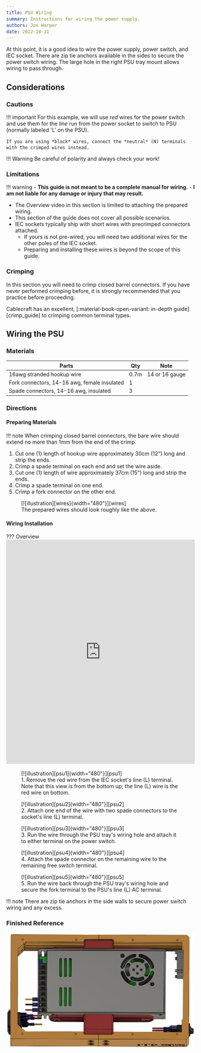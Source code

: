 ```yaml
---
title: PSU Wiring
summary: Instructions for wiring the power supply.
authors: Jon Harper
date: 2022-10-31
---
```


At this point, it is a good idea to wire the power supply, power switch, and IEC socket. There are zip tie anchors available in the sides to secure the power switch wiring. The large hole in the right PSU tray mount allows wiring to pass through.

## Considerations

### Cautions

!!! important
    For this example, we will use *red* wires for the power switch and use them for the *line* run from the power socket to switch to PSU (normally labeled 'L' on the PSU).
    
    If you are using *black* wires, connect the *neutral* (N) terminals with the crimped wires instead.

!!! Warning
    Be careful of polarity and always check your work!

### Limitations

!!! warning 
    - **This guide is not meant to be a complete manual for wiring.**
    - **I am not liable for any damage or injury that may result.**

- The Overview video in this section is limited to attaching the prepared wiring.
- This section of the guide does not cover all possible scenarios.
- IEC sockets typically ship with short wires with precrimped connectors attached.
    - If yours is not pre-wired, you will need two additional wires for the other poles of the IEC socket.
    - Preparing and installing these wires is beyond the scope of this guide.

### Crimping

In this section you will need to crimp closed barrel connectors. If you have never performed crimping before, it is strongly recommended that you practice before proceeding.

Cablecraft has an excellent, [:material-book-open-variant: in-depth guide][crimp_guide] to crimping common terminal types.


## Wiring the PSU

### Materials

| Parts                                         | Qty  | Note                                |
|-----------------------------------------------|------|-------------------------------------|
| 16awg stranded hookup wire                    | 0.7m | 14 or 16 gauge                      |
| Fork connectors, 14-16 awg, female insulated  | 1    |                                     |
| Spade connectors, 14-16 awg, insulated        | 3    |                                     |



### Directions

#### Preparing Materials

!!! note
    When crimping closed barrel connectors, the bare wire should extend no more than 1mm from the end of the crimp.

1. Cut one (1) length of hookup wire approximately 30cm (12") long and strip the ends.
2. Crimp a spade terminal on each end and set the wire aside.
3. Cut one (1) length of wire approximately 37cm (15") long and strip the ends.
4. Crimp a spade terminal on one end.
5. Crimp a fork connector on the other end.

<figure markdown>
  [![illustration][wires]{width="480"}][wires]
  <figcaption>The prepared wires should look roughly like the above.</figcaption>
</figure>

####  Wiring Installation

??? Overview
    <iframe src="https://jon-harper.github.io/OmniBox/video/0.9.9/psu_wiring.mp4" frameborder="0" width="100%" height="600px" allowfullscreen></iframe>

<figure markdown>
  [![illustration][psu1]{width="480"}][psu1]
  <figcaption>1. Remove the red wire from the IEC socket's line (L) terminal. Note that this view is from the bottom up; the line (L) wire is the red wire on bottom.</figcaption>
</figure>

<figure markdown>
  [![illustration][psu2]{width="480"}][psu2]
  <figcaption>2. Attach one end of the wire with two spade connectors to the socket's line (L) terminal.</figcaption>
</figure>

<figure markdown>
  [![illustration][psu3]{width="480"}][psu3]
  <figcaption>3. Run the wire through the PSU tray's wiring hole and attach it to either terminal on the power switch.</figcaption>
</figure>

<figure markdown>
  [![illustration][psu4]{width="480"}][psu4]
  <figcaption>4. Attach the spade connector on the remaining wire to the remaining free switch terminal.</figcaption>
</figure>

<figure markdown>
  [![illustration][psu5]{width="480"}][psu5]
  <figcaption>5. Run the wire back through the PSU tray's wiring hole and secure the fork terminal to the PSU's line (L) AC terminal.</figcaption>
</figure>

!!! note
    There are zip tie anchors in the side walls to secure power switch wiring and any excess.

### Finished Reference

![finished illustration][psu_final]

[checklist]: ../printing.md#printed-component-checklist "Print Checklist"

[intro]:   ../img/assembly/core/base/base_final.png

[psu1]: ../img/assembly/core/psu/wire1.png
[psu2]: ../img/assembly/core/psu/wire2.png
[psu3]: ../img/assembly/core/psu/wire3.png
[psu4]: ../img/assembly/core/psu/wire4.png
[psu5]: ../img/assembly/core/psu/wire5.png
[psu6]: ../img/assembly/core/psu/wire6.png
[psu_final]: ../img/assembly/core/psu/wire_finished.png
[wires]: ../img/assembly/core/psu/wires.png